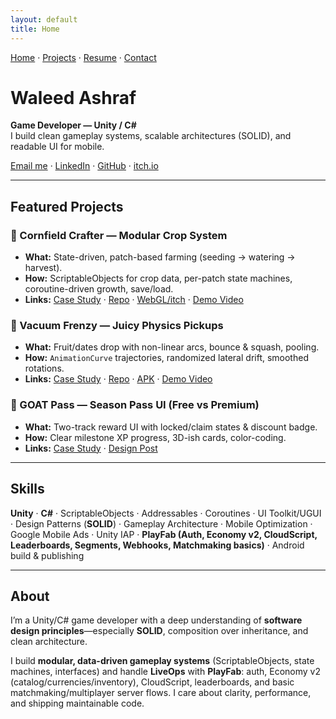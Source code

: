 ```yaml
---
layout: default
title: Home
---
```


[Home](/) · [Projects](/projects) · [Resume](/resume) · [Contact](/contact)

# Waleed Ashraf
**Game Developer — Unity / C#**  
I build clean gameplay systems, scalable architectures (SOLID), and readable UI for mobile.

[Email me](mailto:your@email.com) · [LinkedIn](https://www.linkedin.com/in/waleed-ashraf-650810262/) · [GitHub](https://github.com/yourusername) · [itch.io](https://itch.io)

---

## Featured Projects

### 🚜 Cornfield Crafter — Modular Crop System
- **What:** State-driven, patch-based farming (seeding → watering → harvest).
- **How:** ScriptableObjects for crop data, per-patch state machines, coroutine-driven growth, save/load.
- **Links:** [Case Study](/projects/corn-crop-system) · [Repo](#) · [WebGL/itch](#) · [Demo Video](#)

### 🧹 Vacuum Frenzy — Juicy Physics Pickups
- **What:** Fruit/dates drop with non-linear arcs, bounce & squash, pooling.
- **How:** `AnimationCurve` trajectories, randomized lateral drift, smoothed rotations.
- **Links:** [Case Study](/projects/vacuum-frenzy) · [Repo](#) · [APK](#) · [Demo Video](#)

### 🐐 GOAT Pass — Season Pass UI (Free vs Premium)
- **What:** Two-track reward UI with locked/claim states & discount badge.
- **How:** Clear milestone XP progress, 3D-ish cards, color-coding.
- **Links:** [Case Study](/projects/goat-pass-ui) · [Design Post](#)

---

## Skills
**Unity** · **C#** · ScriptableObjects · Addressables · Coroutines · UI Toolkit/UGUI ·
Design Patterns (**SOLID**) · Gameplay Architecture · Mobile Optimization ·
Google Mobile Ads · Unity IAP · **PlayFab (Auth, Economy v2, CloudScript, Leaderboards, Segments, Webhooks, Matchmaking basics)** · Android build & publishing

---

## About
I’m a Unity/C# game developer with a deep understanding of **software design principles**—especially **SOLID**, composition over inheritance, and clean architecture.

I build **modular, data-driven gameplay systems** (ScriptableObjects, state machines, interfaces) and handle **LiveOps** with **PlayFab**: auth, Economy v2 (catalog/currencies/inventory), CloudScript, leaderboards, and basic matchmaking/multiplayer server flows. I care about clarity, performance, and shipping maintainable code.
